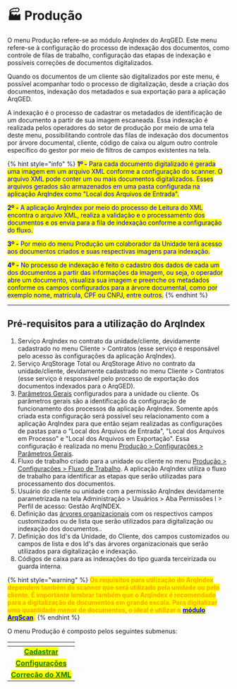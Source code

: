 # 🏭 Produção

O menu Produção refere-se ao módulo ArqIndex do ArqGED. Este menu refere-se à configuração do processo de indexação dos documentos, como controle de filas de trabalho, configuração das etapas de indexação e possíveis correções de documentos digitalizados.

Quando os documentos de um cliente são digitalizados por este menu, é possível acompanhar todo o processo de digitalização, desde a criação dos documentos, indexação dos metadados e sua exportação para a aplicação ArqGED.

A indexação é o processo de cadastrar os metadados de identificação de um documento a partir de sua imagem escaneada. Essa indexação é realizada pelos operadores do setor de produção por meio de uma tela deste menu, possibilitando controle das filas de indexação dos documentos por árvore documental, cliente, código de caixa ou algum outro controle específico do gestor por meio de filtros de campos existentes na tela.&#x20;

{% hint style="info" %}
<mark style="color:blue;">**1º -**</mark> <mark style="color:blue;"></mark><mark style="color:blue;">Para cada documento digitalizado é gerada uma imagem em um arquivo XML conforme a configuração do scanner. O arquivo XML pode conter um ou mais documentos digitalizados. Esses arquivos gerados são armazenados em uma pasta configurada na aplicação ArqIndex como "Local dos Arquivos de Entrada".</mark>

<mark style="color:blue;">**2º -**</mark> <mark style="color:blue;"></mark><mark style="color:blue;">A aplicação ArqIndex por meio do processo de Leitura do XML encontra o arquivo XML, realiza a validação e o processamento dos documentos e os envia para a fila de indexação conforme a configuração do fluxo.</mark>

<mark style="color:blue;">**3º -**</mark> <mark style="color:blue;"></mark><mark style="color:blue;">Por meio do menu Produção um colaborador da Unidade terá acesso aos documentos criados e suas respectivas imagens para indexação.</mark>

<mark style="color:blue;">**4º -**</mark> <mark style="color:blue;"></mark><mark style="color:blue;">No processo de indexação é feito o cadastro dos dados de cada um dos documentos a partir das informações da imagem, ou seja, o operador abre um documento, visualiza sua imagem e preenche os metadados conforme os campos configurados para a árvore documental, como por exemplo nome, matrícula, CPF ou CNPJ, entre outros.</mark>&#x20;
{% endhint %}

***

## &#x20;Pré-requisitos para a utilização do ArqIndex&#x20;

1. Serviço ArqIndex no contrato da unidade/cliente, devidamente cadastrado no menu Cliente > Contratos (esse serviço é responsável pelo acesso às configurações da aplicação ArqIndex).
2. Serviço ArqStorage Total ou ArqStorage Ativo no contrato da unidade/cliente, devidamente cadastrado no menu Cliente > Contratos (esse serviço é responsável pelo processo de exportação dos documentos indexados para o ArqGED).
3. [Parâmetros Gerais](configuracoes/parametros-gerais.md) configurados para a unidade ou cliente. Os parâmetros gerais são a identificação da configuração de funcionamento dos processos da aplicação ArqIndex. Somente após criada esta configuração será possível seu relacionamento com a aplicação ArqIndex para que então sejam realizadas as configurações de pastas para o "Local dos Arquivos de Entrada", "Local dos Arquivos em Processo" e "Local dos Arquivos em Exportação". Essa configuração é realizada no menu [Produção > Configurações > Parâmetros Gerais](configuracoes/parametros-gerais.md).
4. Fluxo de trabalho criado para a unidade ou cliente no menu [Produção > Configurações > Fluxo de Trabalho](configuracoes/fluxo-de-trabalho.md). A aplicação ArqIndex utiliza o fluxo de trabalho para identificar as etapas que serão utilizadas para processamento dos documentos.
5. Usuário do cliente ou unidade com a permissão ArqIndex devidamente parametrizada na tela Administração > Usuários > Aba Permissões I > Perfil de acesso: Gestão ArqINDEX.
6. Definição das [árvores organizacionais](../arvore-documental/arvore-organizacional.md) com os respectivos campos customizados ou de lista que serão utilizados para digitalização ou indexação dos documentos..
7. Definição dos Id's da Unidade, do Cliente, dos campos customizados ou campos de lista e dos Id's das árvores organizacionais que serão utilizados para digitalização e indexação.
8. Códigos de caixa para as indexações do tipo guarda terceirizada ou guarda interna.

{% hint style="warning" %}
<mark style="color:orange;">**Os requisitos para utilização do ArqIndex dependem também do scanner que será utilizado pela unidade ou pelo cliente. É importante lembrar também que o ArqIndex é recomendado para a digitalização de documentos em grande escala. Para digitalizar uma quantidade menor de documentos, o ideal é utilizar o**</mark> [<mark style="color:blue;">**módulo ArqScan**</mark>](../documento/explorar/modulo-arqscan.md)<mark style="color:orange;">**.**</mark>
{% endhint %}

O menu Produção é composto pelos seguintes submenus:

<table data-view="cards"><thead><tr><th align="center"></th></tr></thead><tbody><tr><td align="center"><a href="cadastrar.md"><mark style="color:green;"><strong>Cadastrar</strong></mark></a></td></tr><tr><td align="center"><a href="configuracoes/"><mark style="color:green;"><strong>Configurações</strong></mark></a></td></tr><tr><td align="center"><a href="correcao-do-xml.md"><mark style="color:green;"><strong>Correção do XML</strong></mark></a></td></tr></tbody></table>
